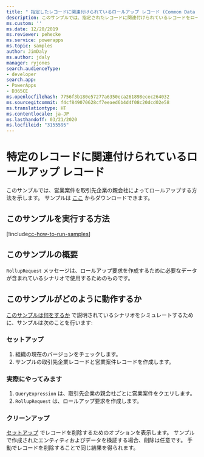```yaml
---
title: " 指定したレコードに関連付けられているロールアップ レコード (Common Data Service) | Microsoft Docs"
description: このサンプルでは、指定されたレコードに関連付けられているレコードをロールアップをする方法を紹介します。
ms.custom: ''
ms.date: 12/20/2019
ms.reviewer: pehecke
ms.service: powerapps
ms.topic: samples
author: JimDaly
ms.author: jdaly
manager: ryjones
search.audienceType:
- developer
search.app:
- PowerApps
- D365CE
ms.openlocfilehash: 7756f3b180e57277a6350eca261898ecec264032
ms.sourcegitcommit: f4cf849070628cf7eeaed6b4d4f08c20dcd02e58
ms.translationtype: HT
ms.contentlocale: ja-JP
ms.lasthandoff: 03/21/2020
ms.locfileid: "3155595"
---
```

# <a name="rollup-records-related-to-a-specific-record"></a>特定のレコードに関連付けられているロールアップ レコード

このサンプルでは、営業案件を取引先企業の親会社によってロールアップする方法を示します。 サンプルは [ここ](https://github.com/microsoft/PowerApps-Samples/tree/master/cds/orgsvc/C%23/RollupSpecificRecords) からダウンロードできます。

## <a name="how-to-run-this-sample"></a>このサンプルを実行する方法

[!include[cc-how-to-run-samples](../../includes/cc-how-to-run-samples.md)]

## <a name="what-this-sample-does"></a>このサンプルの概要

`RollupRequest` メッセージは、ロールアップ要求を作成するために必要なデータが含まれているシナリオで使用するためのものです。

## <a name="how-this-sample-works"></a>このサンプルがどのように動作するか

[このサンプルは何をするか](#what-this-sample-does) で説明されているシナリオをシミュレートするために、サンプルは次のことを行います:

### <a name="setup"></a>セットアップ

1. 組織の現在のバージョンをチェックします。
2. サンプルの取引先企業レコードと営業案件レコードを作成します。

### <a name="demonstrate"></a>実際にやってみます

1. `QueryExpression` は、取引先企業の親会社ごとに営業案件をクエリします。
2. `RollupRequest` は、ロールアップ要求を作成します。

### <a name="clean-up"></a>クリーンアップ

[セットアップ](#setup) でレコードを削除するためのオプションを表示します。 サンプルで作成されたエンティティおよびデータを検証する場合、削除は任意です。 手動でレコードを削除することで同じ結果を得られます。
